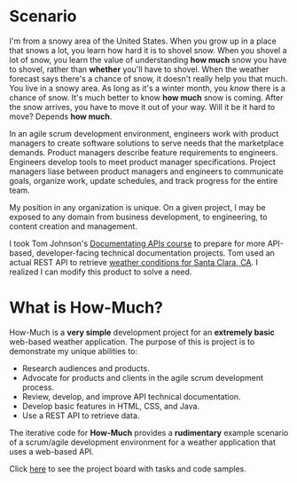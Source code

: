 # Scenario

I'm from a snowy area of the United States. When you grow up in a place that snows a lot, you learn how hard it is to shovel snow. When you shovel a lot of snow, you learn the value of understanding **how much** snow you have to shovel, rather than **whether** you'll have to shovel. When the weather forecast says there's a chance of snow, it doesn't really help you that much. You live in a snowy area. As long as it's a winter month, you _know_ there is a chance of snow. It's much better to know **how much** snow is coming. After the snow arrives, you have to move it out of your way. Will it be it hard to move? Depends **how much**.

In an agile scrum development environment, engineers work with product managers to create software solutions to serve needs that the marketplace demands. Product managers describe feature requirements to engineers. Engineers develop tools to meet product manager specifications. Project managers liase between product managers and engineers to communicate goals, organize work, update schedules, and track progress for the entire team.

My position in any organization is unique. On a given project, I may be exposed to any domain from business development, to engineering, to content creation and management. 

I took Tom Johnson's [Documentating APIs course](https://idratherbewriting.com/learnapidoc/) to prepare for more API-based, developer-facing technical documentation projects. Tom used an actual REST API to retrieve [weather conditions for Santa Clara, CA](https://idratherbewriting.com/assets/files/wind-openweathermap.html). I realized I can modify this product to solve a need.

# What is How-Much?  

How-Much is a **very simple** development project for an **extremely basic** web-based weather application. The purpose of this is project is to demonstrate my unique abilities to: 

* Research audiences and products.
* Advocate for products and clients in the agile scrum development process.
* Review, develop, and improve API technical documentation.
* Develop basic features in HTML, CSS, and Java.
* Use a REST API to retrieve data. 

The iterative code for **How-Much** provides a **rudimentary** example scenario of a scrum/agile development environment for a weather application that uses a web-based API. 

Click [here](https://github.com/users/adkent77/projects/1) to see the project board with tasks and code samples.
